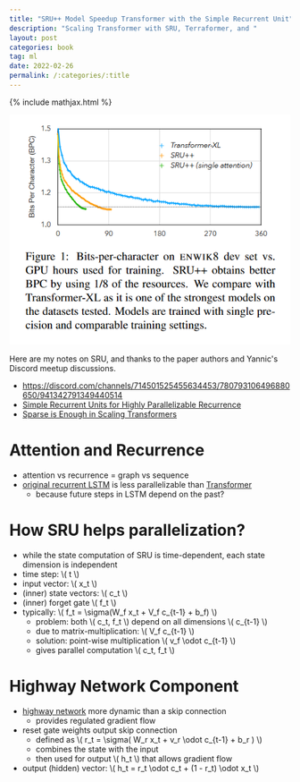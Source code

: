 ```yaml
---
title: "SRU++ Model Speedup Transformer with the Simple Recurrent Unit"
description: "Scaling Transformer with SRU, Terraformer, and "
layout: post
categories: book
tag: ml
date: 2022-02-26
permalink: /:categories/:title
---
```


{% include mathjax.html %}

<img src="/images/sru++-bits-per-character-on-enwik8.png" alt="SRU++ Simple Recurrent Unit on Enwik8 bits per character" />

Here are my notes on SRU, and thanks to the paper authors and Yannic's Discord meetup discussions.

- https://discord.com/channels/714501525455634453/780793106496880650/941342791349440514
- [Simple Recurrent Units for Highly Parallelizable Recurrence](https://arxiv.org/abs/1709.02755)
- [Sparse is Enough in Scaling Transformers](https://arxiv.org/pdf/2111.12763.pdf)

# Attention and Recurrence
- attention vs recurrence = graph vs sequence
- [original recurrent LSTM](https://www.bioinf.jku.at/publications/older/2604.pdf) is less parallelizable than [Transformer](https://arxiv.org/pdf/1706.03762v5.pdf)
  - because future steps in LSTM depend on the past?
  
# How SRU helps parallelization?
- while the state computation of SRU is time-dependent, each state dimension is independent
- time step: \\( t \\)
- input vector: \\( x_t \\)
- (inner) state vectors: \\( c_t \\)
- (inner) forget gate \\( f_t \\)
- typically: \\( f_t = \sigma(W_f x_t + V_f c_{t-1} + b_f) \\)
  - problem: both \\( c_t, f_t \\) depend on all dimensions \\( c_{t-1} \\) 
  - due to matrix-multiplication: \\( V_f c_{t-1} \\)
  - solution: point-wise multiplication \\( v_f \odot c_{t-1} \\)
  - gives parallel computation \\( c_t, f_t \\)


# Highway Network Component
- [highway network](https://arxiv.org/pdf/1507.06228.pdf) more dynamic than a skip connection 
  - provides regulated gradient flow
- reset gate weights output skip connection
  - defined as \\( r_t = \sigma( W_r x_t + v_r \odot c_{t-1} + b_r ) \\)
  - combines the state with the input
  - then used for output \\( h_t \\) that allows gradient flow
- output (hidden) vector: \\( h_t = r_t \odot c_t + (1 - r_t) \odot x_t \\)

